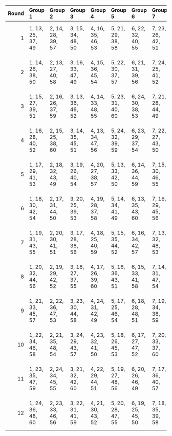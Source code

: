 |   Round | Group 1           | Group 2           | Group 3           | Group 4           | Group 5           | Group 6           | Group 7           | Group 8           | Group 9           | Group 10           | Group 11           | Group 12           |
|--------:|:------------------|:------------------|:------------------|:------------------|:------------------|:------------------|:------------------|:------------------|:------------------|:-------------------|:-------------------|:-------------------|
|       1 | 1, 13, 25, 37, 49 | 2, 14, 28, 39, 57 | 3, 15, 34, 48, 50 | 4, 16, 35, 46, 53 | 5, 21, 29, 38, 58 | 6, 22, 32, 40, 55 | 7, 23, 26, 42, 51 | 8, 24, 27, 44, 54 | 9, 17, 33, 43, 59 | 10, 18, 36, 41, 56 | 11, 19, 30, 47, 60 | 12, 20, 31, 45, 52 |
|       2 | 1, 14, 26, 38, 50 | 2, 13, 27, 40, 58 | 3, 16, 33, 47, 49 | 4, 15, 36, 45, 54 | 5, 22, 30, 37, 57 | 6, 21, 31, 39, 56 | 7, 24, 25, 41, 52 | 8, 23, 28, 43, 53 | 9, 18, 34, 44, 60 | 10, 17, 35, 42, 55 | 11, 20, 29, 48, 59 | 12, 19, 32, 46, 51 |
|       3 | 1, 15, 27, 39, 51 | 2, 16, 26, 37, 59 | 3, 13, 36, 46, 52 | 4, 14, 33, 48, 55 | 5, 23, 31, 40, 60 | 6, 24, 30, 38, 53 | 7, 21, 28, 44, 49 | 8, 22, 25, 42, 56 | 9, 19, 35, 41, 57 | 10, 20, 34, 43, 54 | 11, 17, 32, 45, 58 | 12, 18, 29, 47, 50 |
|       4 | 1, 16, 28, 40, 52 | 2, 15, 25, 38, 60 | 3, 14, 35, 45, 51 | 4, 13, 34, 47, 56 | 5, 24, 32, 39, 59 | 6, 23, 29, 37, 54 | 7, 22, 27, 43, 50 | 8, 21, 26, 41, 55 | 9, 20, 36, 42, 58 | 10, 19, 33, 44, 53 | 11, 18, 31, 46, 57 | 12, 17, 30, 48, 49 |
|       5 | 1, 17, 29, 41, 53 | 2, 18, 32, 43, 49 | 3, 19, 26, 40, 54 | 4, 20, 27, 38, 57 | 5, 13, 33, 42, 50 | 6, 14, 36, 44, 59 | 7, 15, 30, 46, 55 | 8, 16, 31, 48, 58 | 9, 21, 25, 47, 51 | 10, 22, 28, 45, 60 | 11, 23, 34, 39, 52 | 12, 24, 35, 37, 56 |
|       6 | 1, 18, 30, 42, 54 | 2, 17, 31, 44, 50 | 3, 20, 25, 39, 53 | 4, 19, 28, 37, 58 | 5, 14, 34, 41, 49 | 6, 13, 35, 43, 60 | 7, 16, 29, 45, 56 | 8, 15, 32, 47, 57 | 9, 22, 26, 48, 52 | 10, 21, 27, 46, 59 | 11, 24, 33, 40, 51 | 12, 23, 36, 38, 55 |
|       7 | 1, 19, 31, 43, 55 | 2, 20, 30, 41, 51 | 3, 17, 28, 38, 56 | 4, 18, 25, 40, 59 | 5, 15, 35, 44, 52 | 6, 16, 34, 42, 57 | 7, 13, 32, 48, 53 | 8, 14, 29, 46, 60 | 9, 23, 27, 45, 49 | 10, 24, 26, 47, 58 | 11, 21, 36, 37, 50 | 12, 22, 33, 39, 54 |
|       8 | 1, 20, 32, 44, 56 | 2, 19, 29, 42, 52 | 3, 18, 27, 37, 55 | 4, 17, 26, 39, 60 | 5, 16, 36, 43, 51 | 6, 15, 33, 41, 58 | 7, 14, 31, 47, 54 | 8, 13, 30, 45, 59 | 9, 24, 28, 46, 50 | 10, 23, 25, 48, 57 | 11, 22, 35, 38, 49 | 12, 21, 34, 40, 53 |
|       9 | 1, 21, 33, 45, 57 | 2, 22, 36, 47, 53 | 3, 23, 30, 44, 58 | 4, 24, 31, 42, 49 | 5, 17, 25, 46, 54 | 6, 18, 28, 48, 51 | 7, 19, 34, 38, 59 | 8, 20, 35, 40, 50 | 9, 13, 29, 39, 55 | 10, 14, 32, 37, 52 | 11, 15, 26, 43, 56 | 12, 16, 27, 41, 60 |
|      10 | 1, 22, 34, 46, 58 | 2, 21, 35, 48, 54 | 3, 24, 29, 43, 57 | 4, 23, 32, 41, 50 | 5, 18, 26, 45, 53 | 6, 17, 27, 47, 52 | 7, 20, 33, 37, 60 | 8, 19, 36, 39, 49 | 9, 14, 30, 40, 56 | 10, 13, 31, 38, 51 | 11, 16, 25, 44, 55 | 12, 15, 28, 42, 59 |
|      11 | 1, 23, 35, 47, 59 | 2, 24, 34, 45, 55 | 3, 21, 32, 42, 60 | 4, 22, 29, 44, 51 | 5, 19, 27, 48, 56 | 6, 20, 26, 46, 49 | 7, 17, 36, 40, 57 | 8, 18, 33, 38, 52 | 9, 15, 31, 37, 53 | 10, 16, 30, 39, 50 | 11, 13, 28, 41, 54 | 12, 14, 25, 43, 58 |
|      12 | 1, 24, 36, 48, 60 | 2, 23, 33, 46, 56 | 3, 22, 31, 41, 59 | 4, 21, 30, 43, 52 | 5, 20, 28, 47, 55 | 6, 19, 25, 45, 50 | 7, 18, 35, 39, 58 | 8, 17, 34, 37, 51 | 9, 16, 32, 38, 54 | 10, 15, 29, 40, 49 | 11, 14, 27, 42, 53 | 12, 13, 26, 44, 57 |